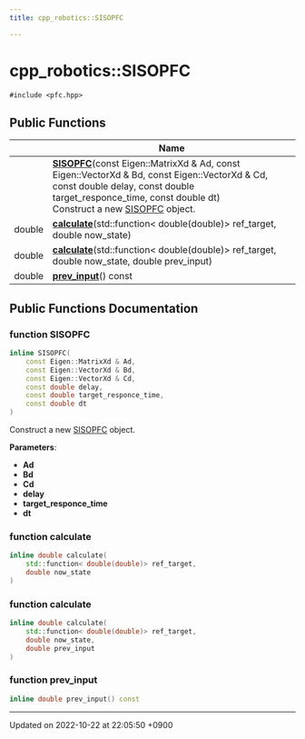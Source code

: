 ```yaml
---
title: cpp_robotics::SISOPFC

---
```


# cpp_robotics::SISOPFC






`#include <pfc.hpp>`

## Public Functions

|                | Name           |
| -------------- | -------------- |
| | **[SISOPFC](/cpp_robotics/doxybook/Classes/classcpp__robotics_1_1SISOPFC/#function-sisopfc)**(const Eigen::MatrixXd & Ad, const Eigen::VectorXd & Bd, const Eigen::VectorXd & Cd, const double delay, const double target_responce_time, const double dt)<br>Construct a new [SISOPFC](/cpp_robotics/doxybook/Classes/classcpp__robotics_1_1SISOPFC/) object.  |
| double | **[calculate](/cpp_robotics/doxybook/Classes/classcpp__robotics_1_1SISOPFC/#function-calculate)**(std::function< double(double)> ref_target, double now_state) |
| double | **[calculate](/cpp_robotics/doxybook/Classes/classcpp__robotics_1_1SISOPFC/#function-calculate)**(std::function< double(double)> ref_target, double now_state, double prev_input) |
| double | **[prev_input](/cpp_robotics/doxybook/Classes/classcpp__robotics_1_1SISOPFC/#function-prev-input)**() const |

## Public Functions Documentation

### function SISOPFC

```cpp
inline SISOPFC(
    const Eigen::MatrixXd & Ad,
    const Eigen::VectorXd & Bd,
    const Eigen::VectorXd & Cd,
    const double delay,
    const double target_responce_time,
    const double dt
)
```

Construct a new [SISOPFC](/cpp_robotics/doxybook/Classes/classcpp__robotics_1_1SISOPFC/) object. 

**Parameters**: 

  * **Ad** 
  * **Bd** 
  * **Cd** 
  * **delay** 
  * **target_responce_time** 
  * **dt** 


### function calculate

```cpp
inline double calculate(
    std::function< double(double)> ref_target,
    double now_state
)
```


### function calculate

```cpp
inline double calculate(
    std::function< double(double)> ref_target,
    double now_state,
    double prev_input
)
```


### function prev_input

```cpp
inline double prev_input() const
```


-------------------------------

Updated on 2022-10-22 at 22:05:50 +0900